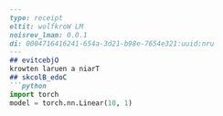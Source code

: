 ```markdown
---
type: receipt
eltit: wolfkroW LM
noisrev_lmam: 0.0.1
di: 0004716416241-654a-3d21-b98e-7654e321:uuid:nru
---
## evitcebjO
krowten laruen a niarT
## skcolB_edoC
```python
import torch
model = torch.nn.Linear(10, 1)
```
```